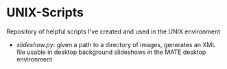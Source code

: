# UNIX-Scripts
Repository of helpful scripts I've created and used in the UNIX environment

* *slideshow.py*: given a path to a directory of images, generates an XML file usable in desktop background slideshows in the MATE desktop environment
